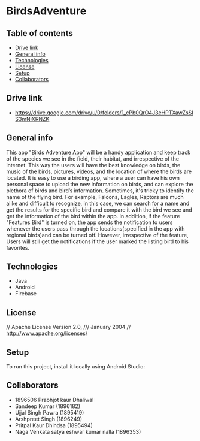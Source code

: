 # BirdsAdventure



 ## Table of contents
 * [Drive link](#Drivelink)
* [General info](#general-info)
* [Technologies](#Technologies)
* [License](#License)
* [Setup](#setup)
* [Collaborators](#Collaborators)


## Drive link 
 - https://drive.google.com/drive/u/0/folders/1_cPb0QrO4J3eHPTXawZsSIS3mNiXRNZK

## General info
This app "Birds Adventure App" will be a handy application and keep track of the species we see in the field, their habitat, and irrespective of the internet. This way the users will have the best knowledge on birds, the music of the birds, pictures, videos, and the location of where the birds are located. It is easy to use a birding app, where a user can have his own personal space to upload the new information on birds, and can explore the plethora of birds and bird’s information. Sometimes, it's tricky to identify the name of the flying bird. For example, Falcons, Eagles, Raptors are much alike and difficult to recognize, in this case, we can search for a name and get the results for the specific bird and compare it with the bird we see and get the information of the bird within the app. In addition, if the feature "Features Bird" is turned on, the app sends the notification to users whenever the users pass through the locations(specified in the app with regional birds)and can be turned off. However, irrespective of the feature, Users will still get the notifications if the user marked the listing bird to his favorites.


## Technologies
* Java
* Android
* Firebase

## License
// Apache License Version 2.0,
///  January 2004
// http://www.apache.org/licenses/
	 
## Setup
To run this project, install it locally using Android Studio:

## Collaborators

* 1896506 Prabhjot kaur Dhaliwal
* Sandeep Kumar (1896182) 
* Ujjal Singh Pawra (1895419) 
* Arshpreet Singh (1896249) 
* Pritpal Kaur Dhindsa (1895494)
* Naga Venkata satya eshwar kumar nalla (1896353)

 
